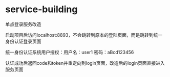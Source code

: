 # service-building
单点登录服务改造

启动项目后访问localhost:8893，不会跳转到原本的登陆页面，而是跳转到统一身份认证登录页面

统一身份认证系统用户授权：用户名：user1   密码：aBcd123456

认证成功后返回code和token并重定向到login页面，改造后的login页面直接进入服务页面
